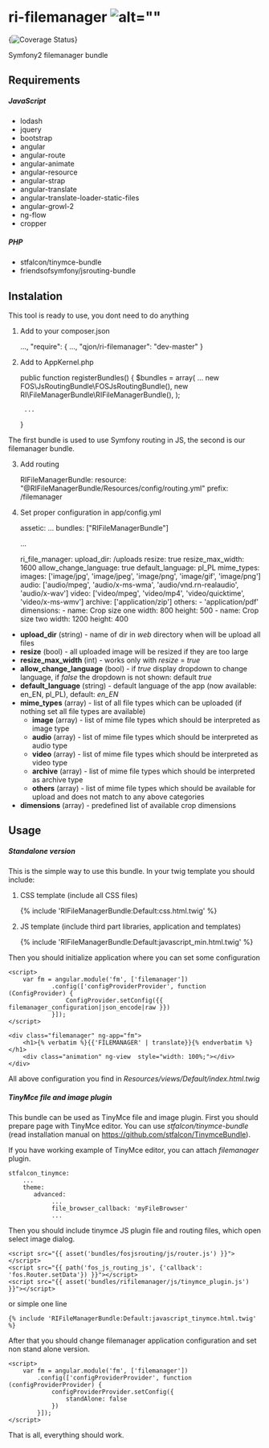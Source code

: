 # ri-filemanager ![alt=""](https://travis-ci.org/qjon/ri-filemanager.svg) 
{<img src="https://coveralls.io/repos/qjon/ri-filemanager/badge.svg?branch=version-1.1.0&service=github" alt="Coverage Status" />}


Symfony2 filemanager bundle

## Requirements
##### JavaScript
* lodash
* jquery
* bootstrap
* angular
* angular-route
* angular-animate
* angular-resource
* angular-strap
* angular-translate
* angular-translate-loader-static-files
* angular-growl-2
* ng-flow
* cropper

##### PHP
* stfalcon/tinymce-bundle
* friendsofsymfony/jsrouting-bundle
 
## Instalation

This tool is ready to use, you dont need to do anything

1) Add to your composer.json

    ...,
    "require": {
        ...,
        "qjon/ri-filemanager": "dev-master"
    }

2) Add to AppKernel.php
    
    
    public function registerBundles()
    {
        $bundles = array(
           ...
            new FOS\JsRoutingBundle\FOSJsRoutingBundle(),
            new RI\FileManagerBundle\RIFileManagerBundle(),
        );

        ...
    }
    
The first bundle is used to use Symfony routing in JS, the second is our filemanager bundle.  
    
3) Add routing
    
    RIFileManagerBundle:
        resource: "@RIFileManagerBundle/Resources/config/routing.yml"
        prefix: /filemanager
        
4) Set proper configuration in app/config.yml

    assetic:
        ...
        bundles: ["RIFileManagerBundle"]
    
    ...
       
    ri_file_manager:
        upload_dir: /uploads
        resize: true
        resize_max_width: 1600
        allow_change_language: true
        default_language: pl_PL
        mime_types:
            images: ['image/jpg', 'image/jpeg', 'image/png', 'image/gif', 'image/png']
            audio: ['audio/mpeg', 'audio/x-ms-wma', 'audio/vnd.rn-realaudio', 'audio/x-wav']
            video: ['video/mpeg', 'video/mp4', 'video/quicktime', 'video/x-ms-wmv']
            archive: ['application/zip']
            others:
                - 'application/pdf'
        dimensions: 
            -
                name: Crop size one
                width: 800
                height: 500
            -
                name: Crop size two
                width: 1200
                height: 400
                
* __upload_dir__ (string) - name of dir in _web_ directory when will be upload all files
* __resize__ (bool) - all uploaded image will be resized if they are too large
* __resize_max_width__ (int) - works only with _resize_ = _true_
* __allow_change_language__ (bool) - if _true_ display dropdown to change language, if _false_ the dropdown is not shown: default _true_
* __default_language__ (string) - default language of the app (now available: en_EN, pl_PL), default: _en_EN_
* __mime_types__ (array) - list of all file types which can be uploaded (if nothing set all file types are available)
    * __image__ (array) - list of mime file types which should be interpreted as image type
    * __audio__ (array) - list of mime file types which should be interpreted as audio type
    * __video__ (array) - list of mime file types which should be interpreted as video type
    * __archive__ (array) - list of mime file types which should be interpreted as archive type
    * __others__ (array) - list of mime file types which should be available for upload and does not match to any above categories
* __dimensions__ (array) - predefined list of available crop dimensions

## Usage
##### Standalone version

This is the simple way to use this bundle. In your twig template you should include:

1) CSS template (include all CSS files)
 
    {% include 'RIFileManagerBundle:Default:css.html.twig' %}
 
2) JS template (include third part libraries, application and templates)

    {% include 'RIFileManagerBundle:Default:javascript_min.html.twig' %}

Then you should initialize application where you can set some configuration 
    
    <script>
        var fm = angular.module('fm', ['filemanager'])
                .config(['configProviderProvider', function (ConfigProvider) {
                    ConfigProvider.setConfig({{ filemanager_configuration|json_encode|raw }})
                }]);
    </script>
    
    <div class="filemanager" ng-app="fm">
        <h1>{% verbatim %}{{'FILEMANAGER' | translate}}{% endverbatim %}</h1>
        <div class="animation" ng-view  style="width: 100%;"></div>
    </div>

All above configuration you find in _Resources/views/Default/index.html.twig_  


##### TinyMce file and image plugin

This bundle can be used as TinyMce file and image plugin. First you should prepare page with TinyMce editor. 
You can use _stfalcon/tinymce-bundle_ (read installation manual on https://github.com/stfalcon/TinymceBundle).

If you have working example of TinyMce editor, you can attach _filemanager_ plugin.

    stfalcon_tinymce:
        ...
        theme:
           advanced:
                ...
                file_browser_callback: 'myFileBrowser'
                ...

Then you should include tinymce JS plugin file and routing files, which open select image dialog.

    <script src="{{ asset('bundles/fosjsrouting/js/router.js') }}"></script>
    <script src="{{ path('fos_js_routing_js', {'callback': 'fos.Router.setData'}) }}"></script>
    <script src="{{ asset('bundles/rifilemanager/js/tinymce_plugin.js') }}"></script>
    
or simple one line
    
    {% include 'RIFileManagerBundle:Default:javascript_tinymce.html.twig' %}

    
After that you should change filemanager application configuration and set non stand alone version.

    <script>
        var fm = angular.module('fm', ['filemanager'])
            .config(['configProviderProvider', function (configProviderProvider) {
                configProviderProvider.setConfig({
                    standAlone: false
                })
            }]);
    </script>
    
That is all, everything should work. 
